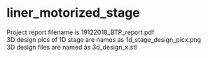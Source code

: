 # liner_motorized_stage
Project report filename is  19122018_BTP_report.pdf  
3D design pics of 1D stage are names as 1d_stage_design_picx.png  
3D design files are named as 3d_design_x.stl
